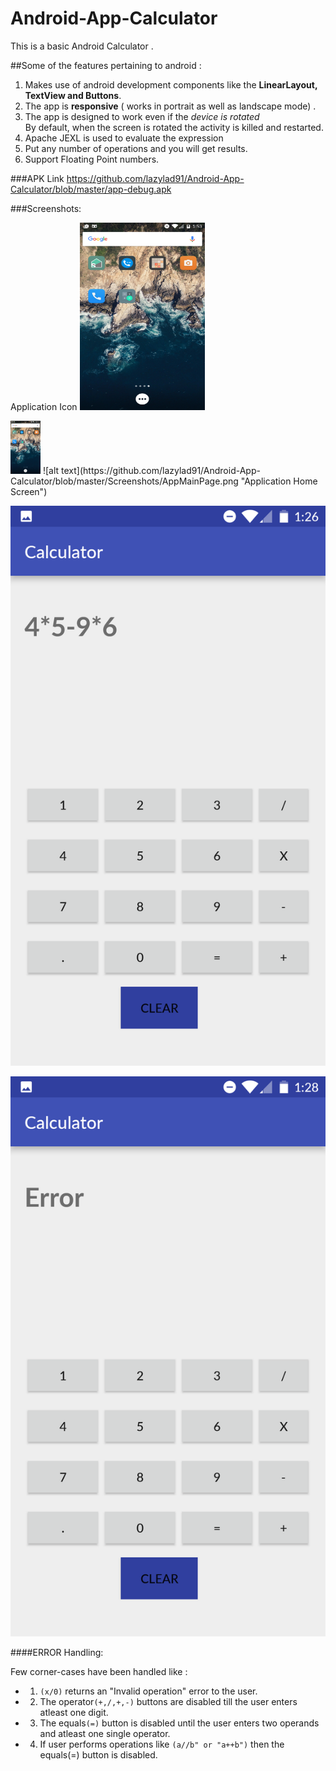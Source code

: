 # Android-App-Calculator

This is a basic Android Calculator .

##Some of the features pertaining to android : 
1. Makes use of android development components like the **LinearLayout, TextView and Buttons**.
2. The app is **responsive** ( works in portrait as well as landscape mode) .
3. The app is designed to work even if the *device is rotated*  
By default, when the screen is rotated the activity is killed and restarted. 
4. Apache JEXL is used to evaluate the expression
5. Put any number of operations and you will get results.
6. Support Floating Point numbers.

###APK Link
https://github.com/lazylad91/Android-App-Calculator/blob/master/app-debug.apk

###Screenshots:

Application Icon
<img src="https://github.com/lazylad91/Android-App-Calculator/blob/master/Screenshots/AppIcon.png" width="200" height="300">

<img src="https://github.com/lazylad91/Android-App-Calculator/blob/master/Screenshots/AppIcon.png" width="48">
![alt text](https://github.com/lazylad91/Android-App-Calculator/blob/master/Screenshots/AppMainPage.png "Application Home Screen") 

![alt text](https://github.com/lazylad91/Android-App-Calculator/blob/master/Screenshots/TestCase3-MultipleOperation.png "Multiple operation in one Go.") 

![alt text](https://github.com/lazylad91/Android-App-Calculator/blob/master/Screenshots/ErrorCondition1_Result.png "Error keyword will show for any illegal expression.") 

####ERROR Handling:

Few corner-cases have been handled like :
* 1. `(x/0)` returns an "Invalid operation" error to the user.
* 2. The operator`(+,/,+,-)` buttons are disabled till the user enters atleast one digit.
* 3. The equals`(=)` button is disabled until the user enters two operands and atleast one single operator.
* 4. If user performs operations like `(a//b" or "a++b")` then the equals(=) button is disabled. 
